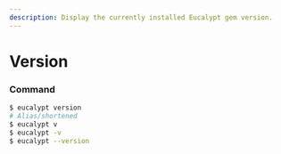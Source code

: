```yaml
---
description: Display the currently installed Eucalypt gem version.
---
```


# Version

### Command

```bash
$ eucalypt version
# Alias/shortened
$ eucalypt v
$ eucalypt -v
$ eucalypt --version
```

